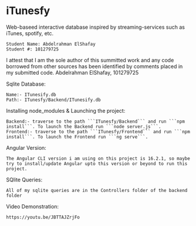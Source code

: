 # iTunesfy

Web-baseed interactive database inspired by streaming-services such as iTunes, spotify, etc.

    Student Name: Abdelrahman ElShafay
    Student #: 101279725

I attest that I am the sole author of this summitted work and any code borrowed from other sources has been identified by comments placed in my submitted code.
Abdelrahman ElShafay, 101279725

Sqlite Database:

    Name:- ITunesify.db
    Path:- ITunesfy/Backend/ITunesify.db

Installing node_modules & Launching the project:

    Backend:- traverse to the path ```ITunesfy/Backend``` and run ```npm install```. To launch the Backend run ```node server.js```.
    Frontend:- traverse to the path ```ITunesfy/Frontend``` and run ```npm install```. To launch the Frontend run ```ng serve```.

Angular Version:

    The Angular CLI version i am using on this project is 16.2.1, so maybe try to install/update Angular upto this version or beyond to run this project.

SQlite Queries:

    All of my sqlite queries are in the Controllers folder of the backend folder

Video Demonstration:

    https://youtu.be/JBTTAJZrjFo





